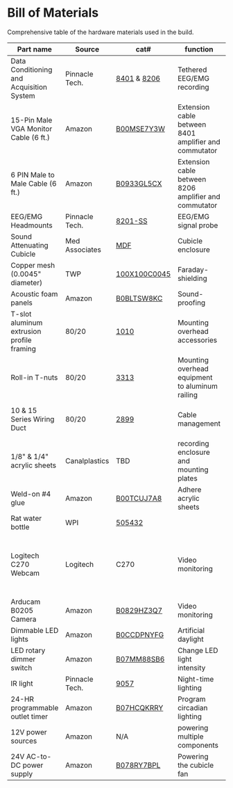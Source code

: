 # Bill of Materials

Comprehensive table of the hardware materials used in the build.

| Part name | Source | cat# | function | notes |
| -------- | -------- | -------- | -------- | -------- |
| Data Conditioning and Acquisition System | Pinnacle Tech. | [8401](https://store.pinnaclet.com/products/8401-hr-4-channel-data-conditioning-and-acquisition) & [8206](https://store.pinnaclet.com/products/8206-data-conditioning-and-acquisition-system) | Tethered EEG/EMG recording | |
| 15-Pin Male VGA Monitor Cable (6 ft.) | Amazon | [B00MSE7Y3W](https://www.amazon.com/Copartner-E119932-T-20276-15-Pin-Monitor/dp/B00MSE7Y3W/) | Extension cable between 8401 amplifier and commutator |
| 6 PIN Male to Male Cable (6 ft.) | Amazon | [B0933GL5CX](https://www.amazon.com/Shielded-Cable-Black-Mouse-Keyboard/dp/B0933GL5CX/) | Extension cable between 8206 amplifier and commutator |
| EEG/EMG Headmounts | Pinnacle Tech. | [8201-SS](https://store.pinnaclet.com/products/8201-2-eeg-1-emg-mouse-headmount?variant=12390701727847) | EEG/EMG signal probe | |
| Sound Attenuating Cubicle | Med Associates | [MDF](https://med-associates.com/product/sound-attenuating-cubicles-mdf/) | Cubicle enclosure | |
| Copper mesh (0.0045" diameter) | TWP | [100X100C0045](https://www.twpinc.com/100-mesh-copper-0045-wire-dia) | Faraday-shielding | Fixed using staples |
| Acoustic foam panels | Amazon | [B0BLTSW8KC](https://www.amazon.com/Self-Adhesive-Quick-Recovery-Elasticity-Eco-Friendly-WVOVW/dp/B0BLTSW8KC) | Sound-proofing | Fixed using staples |
| T-slot aluminum extrusion profile framing | 80/20 | [1010](https://8020.net/1010.html) | Mounting overhead accessories | Installed with 1/4" screws |
| Roll-in T-nuts | 80/20 | [3313](https://8020.net/3313.html) | Mounting overhead equipment to aluminum railing | |
| 10 & 15 Series Wiring Duct | 80/20 | [2899](https://8020.net/2899.html) | Cable management | Can alternatively use cable raceway |
| 1/8" & 1/4" acrylic sheets | Canalplastics | TBD | recording enclosure and mounting plates | |
| Weld-on #4 glue | Amazon | [B00TCUJ7A8](https://www.amazon.com/Weldon-Applicator-Bottle-Pint-10308/dp/B00TCUJ7A8) | Adhere acrylic sheets | Applied with needle |
| Rat water bottle | WPI | [505432](https://www.wpiinc.com/var-505432-rat-mouse-water-bottle.html) | | |
| Logitech C270 Webcam | Logitech | C270 | Video monitoring | **Only the older models have the removable IR filter cover** |
| Arducam B0205 Camera | Amazon | [B0829HZ3Q7](https://www.amazon.com/Arducam-Computer-Automatic-Switching-All-Day/dp/B0829HZ3Q7/) | Video monitoring | |
| Dimmable LED lights | Amazon | [B0CCDPNYFG](https://www.amazon.com/JUSJUBR-Lighting-Dimmable-Function-Bookshelf/dp/B0CCDPNYFG) | Artificial daylight | |
| LED rotary dimmer switch | Amazon | [B07MM88SB6](https://www.amazon.com/TronicsPros-12V-24V-Dimmer-Switch-Controller/dp/B07MM88SB6) | Change LED light intensity | |
| IR light | Pinnacle Tech. | [9057](https://store.pinnaclet.com/products/9057-illuminator) | Night-time lighting | |
| 24-HR programmable outlet timer | Amazon | [B07HCQKRRY](https://www.amazon.com/Fosmon-Programmable-Seasonal-Portable-Aquarium/dp/B07HCQKRRY) | Program circadian lighting | |
| 12V power sources | Amazon | N/A | powering multiple components | |
| 24V AC-to-DC power supply | Amazon | [B078RY7BPL](https://www.amazon.com/ALITOVE-Converter-Transformer-5-5x2-1mm-Computer/dp/B078RY7BPL) | Powering the cubicle fan | |